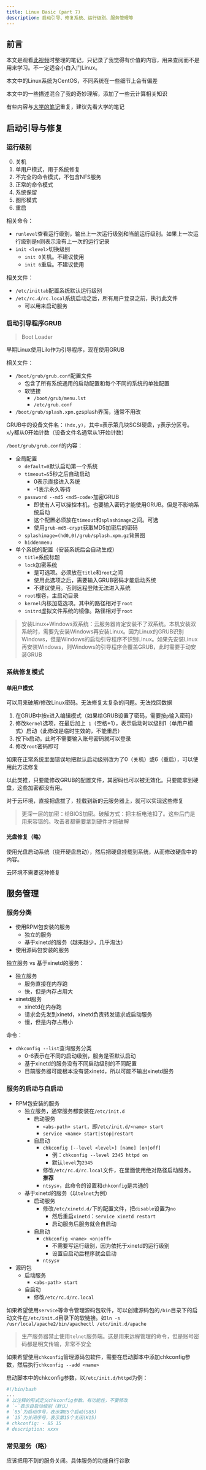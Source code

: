 ```yaml
---
title: Linux Basic (part 7)
description: 启动引导、修复系统、运行级别、服务管理等
---
```


## 前言

本文是观看[此视频](https://www.bilibili.com/video/bv1ut411a7ro)时整理的笔记，只记录了我觉得有价值的内容，用来查阅而不是用来学习。不一定适合小白入门Linux。

本文中的Linux系统为CentOS，不同系统在一些细节上会有偏差

本文中的一些描述混合了我的奇妙理解，添加了一些云计算相关知识

有些内容与[大学的笔记](/academic/LinuxProgrammingEnvironment/)重复，建议先看大学的笔记

## 启动引导与修复

### 运行级别

0. 关机
1. 单用户模式，用于系统修复
2. 不完全的命令模式，不包含NFS服务
3. 正常的命令模式
4. 系统保留
5. 图形模式
6. 重启

相关命令：
- `runlevel`查看运行级别，输出上一次运行级别和当前运行级别。如果上一次运行级别是`N`则表示没有上一次的运行记录
- `init <level>`切换级别
  - `init 0`关机。不建议使用
  - `init 6`重启。不建议使用

相关文件：
- `/etc/inittab`配置系统默认运行级别
- `/etc/rc.d/rc.local`系统启动之后，所有用户登录之前，执行此文件
  - 可以用来启动服务

### 启动引导程序GRUB

> Boot Loader

早期Linux使用Lilo作为引导程序，现在使用GRUB

相关文件：
- `/boot/grub/grub.conf`配置文件
  - 包含了所有系统通用的启动配置和每个不同的系统的单独配置
  - 软链接
    - `/boot/grub/menu.lst`
    - `/etc/grub.conf`
- `/boot/grub/splash.xpm.gz`splash界面，通常不用改

GRUB中的设备文件名：`(hdx,y)`，其中`x`表示第几块SCSI硬盘，`y`表示分区号。`x`/`y`都从0开始计数（设备文件名通常从1开始计数）

`/boot/grub/grub.conf`的内容：
- 全局配置
  - `default=0`默认启动第一个系统
  - `timeout=5`5秒之后自动启动
    - 0表示直接进入系统
    - -1表示永久等待
  - `password --md5 <md5-code>`加密GRUB
    - 即使有人可以操控本机，也要输入密码才能使用GRUB。但是不影响系统启动
    - 这个配置必须放在`timeout`和`splashimage`之间。可选
    - 使用`grub-md5-crypt`获取MD5加密后的密码
  - `splashimage=(hd0,0)/grub/splash.xpm.gz`背景图
  - `hiddenmenu`
- 单个系统的配置（安装系统后会自动生成）
  - `title`系统标题
  - `lock`加密系统
    - 是可选项。必须放在`title`和`root`之间
    - 使用此选项之后，需要输入GRUB密码才能启动系统
    - 不建议使用。否则远程登陆无法进入系统
  - `root`根卷，主启动目录
  - `kernel`内核加载选项。其中的路径相对于`root`
  - `initrd`虚拟文件系统的镜像。路径相对于`root`

> 安装Linux+Windows双系统：云服务器肯定安装不了双系统。本机安装双系统时，需要先安装Windows再安装Linux。因为Linux的GRUB识别Windows，但是Windows的启动引导程序不识别Linux。如果先安装Linux再安装Windows，则Windows的引导程序会覆盖GRUB，此时需要手动安装GRUB

### 系统修复模式

#### 单用户模式

可以用来破解/修改Linux密码。无法修复太复杂的问题。无法找回数据

1. 在GRUB中按`e`进入编辑模式（如果给GRUB设置了密码，需要按`p`输入密码）
2. 修改`kernel`选项，在最后加上` 1`（空格+1），表示启动时以级别1（单用户模式）启动（此修改是临时生效的，不能重启）
3. 按下`b`启动。此时不需要输入账号密码就可以登录
4. 修改`root`密码即可

如果在正常系统里面错误地把默认启动级别改为了0（关机）或6（重启），可以使用此方法修复

以此类推，只要能修改GRUB的配置文件，其密码也可以被无效化。只要能拿到硬盘，这些加密都没有用。

对于云环境，直接把盘拔了，挂载到新的云服务器上，就可以实现这些修复

> 更深一层的加密：给BIOS加密。破解方式：把主板电池扣了。这些后门是用来容错的。攻击者都需要拿到硬件才能破解

#### 光盘修复（略）

使用光盘启动系统（绕开硬盘启动），然后把硬盘挂载到系统，从而修改硬盘中的内容。

云环境不需要这种修复

## 服务管理

### 服务分类

- 使用RPM包安装的服务
  - 独立的服务
  - 基于xinetd的服务（越来越少，几乎淘汰）
- 使用源码包安装的服务

独立服务 vs 基于xinetd的服务：
- 独立服务
  - 服务直接在内存跑
  - 快，但是内存占用大
- xinetd服务
  - xinetd在内存跑
  - 请求会先发到xinetd，xinetd负责转发请求或启动服务
  - 慢，但是内存占用小

命令：
- `chkconfig --list`查询服务分类
  - 0-6表示在不同的启动级别，服务是否默认启动
  - 基于xinetd的服务没有不同启动级别的不同配置
  - 目前服务器可能根本没有装xinetd，所以可能不输出xinetd服务

### 服务的启动与自启动

- RPM包安装的服务
  - 独立服务，通常服务都安装在`/etc/init.d`
    - 启动服务
      - `<abs-path> start`，即`/etc/init.d/<name> start`
      - `service <name> start|stop|restart`
    - 自启动
      - `chkconfig [--level <level>] [name] [on|off]`
        - 例：`chkconfig --level 2345 httpd on`
        - 默认`level`为`2345`
      - 修改`/etc/rc.d/rc.local`文件，在里面使用绝对路径启动服务。**推荐**
      - `ntsysv`，此命令的设置和`chkconfig`是共通的
  - 基于xinetd的服务（以`telnet`为例）
    - 启动服务
      - 修改`/etc/xinetd.d/`下的配置文件，把`disable`设置为`no`
        - 然后重启`xinetd`：`service xinetd restart`
        - 启动服务后服务就会自启动
    - 自启动
      - `chkconfig <name> <on|off>`
        - 不需要写运行级别，因为依托于xinetd的运行级别
        - 设置自启动后程序就会启动
      - `ntsysv`
- 源码包
  - 启动服务
    - `<abs-path> start`
  - 自启动
    - 修改`/etc/rc.d/rc.local`

如果希望使用`service`等命令管理源码包软件，可以创建源码包的`/bin`目录下的启动文件在`/etc/init.d`目录下的软链接。如`ln -s /usr/local/apache2/bin/apachectl /etc/init.d/apache`

> 生产服务器禁止使用`telnet`服务端。这是用来远程管理的命令，但是账号密码都是明文传输，非常不安全

如果希望使用`chkconfig`管理源码包软件，需要在启动脚本中添加chkconfig参数，然后执行`chkconfig --add <name>`

启动脚本中的chkconfig参数，以`/etc/init.d/httpd`为例：

```bash
#!/bin/bash
...
# 以注释的形式定义chkconfig参数。有功能性，不要修改
# `-`表示自启动级别（默认）
# `85`为启动序号，表示第85个启动(S85)
# `15`为关闭序号，表示第15个关闭(K15)
# chkconfig: - 85 15
# description: xxxx
```

### 常见服务（略）

应该把用不到的服务关闭。具体服务的功能自行谷歌



